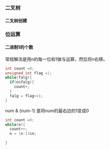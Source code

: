 ### 二叉树

#### 二叉树创建

### 位运算

#### 二进制1的个数

常规解法是用n的每一位和1做与运算，然后将n右移。

```c++
int count =0;
unsigned int flag =1;
while(falg){
  if(n&falg){
    count+;
  }
  falg = flag<<1;
}
```

num & (num-1) 是将num的最右边的1变成0

```c++
int count =0;
while(n){
  count++;
  n = (n-1)&n;
 
}
```





